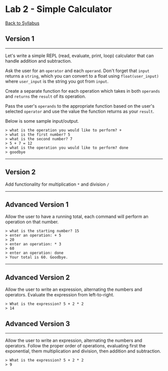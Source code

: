 # <a id="top"></a>Lab 2 - Simple Calculator

[Back to Syllabus](https://github.com/PdxCodeGuild/Programming102#top)

## Version 1

---

Let's write a simple REPL (read, evaluate, print, loop) calculator that can handle addition and subtraction. 

Ask the user for an `operator` and each `operand`. Don't forget that `input` returns a `string`, which you can convert to a float using `float(user_input)` where `user_input` is the string you got from `input`. 

Create a separate function for each operation which takes in both `operands` and `returns` the `result` of its operation. 

Pass the user's `operands` to the appropriate function based on the user's selected `operator` and use the value the function returns as your `result`.

Below is some sample input/output.

```
> what is the operation you would like to perform? +
> what is the first number? 5
> what is the second number? 7
> 5 + 7 = 12
> what is the operation you would like to perform? done
> goodbye
```
---
## Version 2

Add functionality for multiplication `*` and division `/`

---
## Advanced Version 1

Allow the user to have a running total, each command will perform an operation on that number.

```
> what is the starting number? 15
> enter an operation: + 5
> 20
> enter an operation: * 3
> 60
> enter an operation: done
> Your total is 60. Goodbye.
```

---
## Advanced Version 2

Allow the user to write an expression, alternating the numbers and operators. Evaluate the expression from left-to-right.

```
> What is the expression? 5 + 2 * 2
> 14
```

## Advanced Version 3

---

Allow the user to write an expression, alternating the numbers and operators. Follow the proper order of operations, evaluating first the exponential, them multiplication and division, then addition and subtraction.

```
> What is the expression? 5 + 2 * 2
> 9
```
